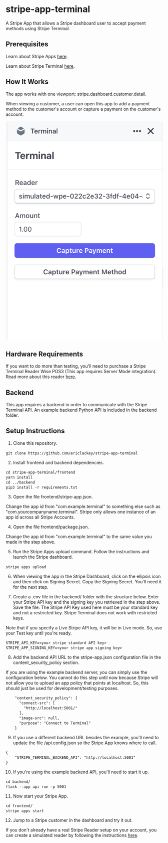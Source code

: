 # stripe-app-terminal
A Stripe App that allows a Stripe dashboard user to accept payment methods using Stripe Terminal. 

## Prerequisites

Learn about Stripe Apps [here](https://stripe.com/docs/stripe-apps).

Learn about Stripe Terminal [here](https://stripe.com/docs/terminal).

## How It Works

The app works with one viewport: stripe.dashboard.customer.detail.

When viewing a customer, a user can open this app to add a payment method to the customer's account or capture a payment on the customer's account. 


![App Screenshot](appscreenshot.png)



## Hardware Requirements

If you want to do more than testing, you'll need to purchase a Stripe Terminal Reader Wise POS3 (This app requires Server Mode integration). Read more about this reader [here](https://stripe.com/docs/terminal/readers/bbpos-wisepos-e).

## Backend

This app requires a backend in order to communicate with the Stripe Terminal API. An example backend Python API is included in the backend folder.

## Setup Instructions

1. Clone this repository.

```git clone https://github.com/ericlackey/stripe-app-terminal```

2. Install frontend and backend dependencies.

```
cd stripe-app-terminal/frontend
yarn install
cd ../backend
pip3 install -r requirements.txt
```

3. Open the file frontend/stripe-app.json. 

Change the app id from "com.example.terminal" to something else such as "com.yourcompanyname.terminal". Stripe only allows one instance of an app id across all Stripe Accounts. 

4. Open the file frontend/package.json. 

Change the app id from "com.example.terminal" to the same value you made in the step above.


5. Run the Stripe Apps upload command. Follow the instructions and launch the Stripe dashboard.

```stripe apps upload```

6. When viewing the app in the Stripe Dashboard, click on the ellipsis icon and then click on Signing Secret. Copy the Signing Secret. You'll need it for the next step.

7. Create a .env file in the backend/ folder with the structure below. Enter your Stripe API key and the signing key you retrieved in the step above. Save the file. The Stripe API Key used here must be your standard key and not a restricted key. Stripe Terminal does not work with restricted keys.

Note that if you specify a Live Stripe API key, it will be in Live mode. So, use your Test key until you're ready.

```
STRIPE_API_KEY=<your stripe standard API key>
STRIPE_APP_SIGNING_KEY=<your stripe app signing key>
```

8. Add the backend API URL to the stripe-app.json configuration file in the content_security_policy section. 

If you are using the example backend server, you can simply use the configuration below. You cannot do this step until now because Stripe will not allow you to upload an app policy that points at localhost. So, this should just be used for development/testing purposes.

```
    "content_security_policy": {
      "connect-src": [
        "http://localhost:5001/"
      ],
      "image-src": null,
      "purpose": "Connect to Terminal"
    }
```

9. If you use a different backend URL besides the example, you'll need to update the file /api.config.json so the Stripe App knows where to call.

```
{
    "STRIPE_TERMINAL_BACKEND_API": "http://localhost:5001"
}
```

10. If you're using the example backend API, you'll need to start it up.

```
cd backend/
flask --app api run -p 5001
```

11. Now start your Stripe App.

```
cd frontend/
stripe apps start
```

12. Jump to a Stripe customer in the dashboard and try it out. 

If you don't already have a real Stripe Reader setup on your account, you can create a simulated reader by following the instructions [here](https://stripe.com/docs/terminal/payments/connect-reader?terminal-sdk-platform=server-driven&reader-type=simulated#create-a-simulated-reader).

